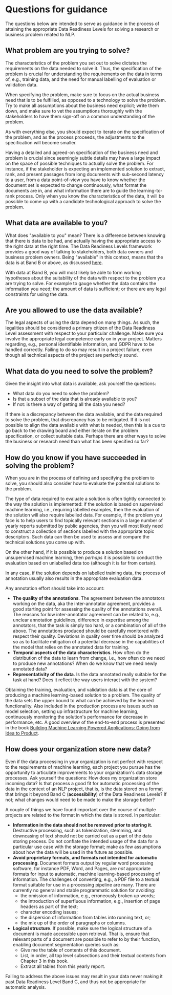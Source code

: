 # Questions for guidance

The questions below are intended to serve as guidance in the process of attaining the appropriate Data Readiness Levels for solving
a research or business problem related to NLP.

## What problem are you trying to solve?

The characteristics of the problem you set out to solve dictates the requirements on the data needed to solve it.
Thus, the specification of the problem is crucial for understanding the requirements on the data in terms of, e.g., 
training data, and the need for manual labelling of evaluation or validation data.

When specifying the problem, make sure to focus on the actual business need that is to be fulfilled, as opposed to 
a technology to solve the problem. Try to make all assumptions about the business need explicit; write them down, and
make sure to vet the assumptions thoroughly with the stakeholders to have them sign-off on a common understanding of
the problem.

As with everything else, you should expect to iterate on the specification of the problem, and as the process proceeds,
the adjustments to the specification will become smaller.

Having a detailed and agreed-on specification of the business need and problem is crucial since seemingly subtle details
may have a large impact on the space of possible techniques to actually solve the problem. For instance, if the 
stakeholder is expecting an implemented solution to extract, rank, and present passages from long documents 
with sub-second latency to a user, from a data point-of-view you have to know whether the document set is expected to 
change continuously, what format the documents are in, and what information there are to guide the learning-to-rank
process. Only when you know the characteristics of the data, it will be possible to come up with a candidate 
technological approach to solve the problem.

## What data are available to you?

What does "available to you" mean? There is a difference between knowing that there is data to be had, and actually having
the appropriate access to the right data at the right time. The Data Readiness Levels framework provides a good 
way of talking to stakeholders, both data owners and business problem owners. Being "available" in this context, means
that the data is at Band B or above, as discussed [here](data-readiness-levels.md).

With data at Band B, you will most likely be able to form working hypotheses about the suitability of the data with
respect to the problem you are trying to solve. For example to gauge whether the data contains the information you need;
the amount of data is sufficient; or there are any legal constraints for using the data.


## Are you allowed to use the data available?

The legal aspects of using the data depend on many things. As such, the legalities should be considered a primary citizen
of the Data Readiness Level assessment with respect to your particular challenge. Make sure you involve the appropriate 
legal competence early on in your project. Matters regarding, e.g., personal identifiable information, and 
GDPR have to be handled correctly. Failing to do so may result in a project failure, even though all technical aspects 
of the project are perfectly sound.


## What data do you need to solve the problem?

Given the insight into what data is available, ask yourself the questions: 

* What data do you need to solve the problem?
* Is that a subset of the data that is already available to you?
* If not: is there a way of getting all the data you need?

If there is a discrepancy between the data available, and the data required to solve the problem, that discrepancy
has to be mitigated. If it is not possible to align the data available with what is needed, then this is a cue to
go back to the drawing board and either iterate on the problem specification, or collect suitable data. 
Perhaps there are other ways to solve the business or research need than what has been specified so far?


## How do you know if you have succeeded in solving the problem?

When you are in the process of defining and specifying the problem to solve, you should also consider how to evaluate
the potential solutions to the problem. 

The type of data required to evaluate a solution is often tightly connected to
the way the solution is implemented: if the solution is based on supervised machine learning, i.e., requiring labelled examples, 
then the evaluation of the solution will also require labelled data. For example,
if the problem you face is to help users to find topically relevant sections in a large number of yearly reports
submitted by public agencies, then you will most likely need to construct a collection of sections labelled with the 
appropriate topic descriptors. Such data can then be used to assess and compare the technical solutions you come up with. 

On the other hand, if it is possible to produce a
solution based on unsupervised machine learning, then *perhaps* it is possible to conduct the evaluation based on 
unlabelled data too (although it is far from certain).

In any case, if the solution depends on labelled training data, the process of annotation usually also results in the 
appropriate evaluation data.

Any annotation effort should take into account:

* **The quality of the annotations**. The agreement between the annotators working on the data, aka the inter-annotator
 agreement, provides a good starting point for assessing the quality of the annotations overall. The reasons 
 for low inter-annotator agreement can be related to, e.g., 
 unclear annotation guidelines, difference in expertise among the annotators, that the task is simply too hard, or a 
 combination of all of the above. The annotations produced should be carefully monitored with respect their quality. 
 Deviations in quality over time should be analyzed so as to facilitate mitigation of a potential decrease in the capabilities of the
  model that relies on the annotated data for training. 
* **Temporal aspects of the data characteristics**. How often do the distribution of the data to learn from change, i.e.,
how often do we need to produce new annotations? When do we know that we need newly annotated data?
* **Representativity of the data**. Is the data annotated really suitable for the task at hand? Does it reflect the way
users interact with the system?

Obtaining the training, evaluation, and validation data is at the core of producing a machine learning-based solution to
a problem. The quality of the data sets the upper bound to what can be achieved by the learned functionality. Also included
in the production process are issues such as model selection, setting up infrastructure for machine learning, continuously
monitoring the solution's performance for decrease in performance, etc. A good overview of the end-to-end process is presented in the 
book [Building Machine Learning Powered Applications: Going from Idea to Product](https://mlpowered.com/book/).


## How does your organization store new data?

Even if the data processing in your organization is not perfect with respect to the 
requirements of machine learning, each project you pursue has the opportunity to articulate improvements to your
organization's data storage processes. Ask yourself the questions: How does my organization store incoming data? Is
that process a good fit for automatic processing of the data in the context of an NLP project, that is, is the
data stored on a format that brings it beyond Band C (**accessibility**) of the Data Readiness Levels? If not; what
changes would need to be made to make the storage better?

A couple of things we have found important over the course of multiple projects are related to the format in which
the data is stored. In particular:

* **Information in the data should not be removed prior to storing it**. Destructive processing, such as tokenization, 
stemming, and downcasing
of text should not be carried out as a part of the data storing process. Do not conflate the intended usage of the data
for a particular use case with the storage format; make as few assumptions about how the data will be used in the 
future as possible.
* **Avoid proprietary formats, and formats not intended for automatic processing**. Document formats output by regular 
word processing software, for instance PDF, Word, and Pages, are *not* appropriate formats for input to automatic, machine learning-based
processing of information. The challenges of converting, e.g., a PDF file to a textual format suitable for use in a processing
pipeline are many. There are currently no general and stable programmatic solution for avoiding:
  - the omission of information, e.g., erroneously broken up words; 
  - the introduction of superfluous information, e.g., insertion of page headers as part of the text;
  - character encoding issues;
  - the dispersion of information from tables into running text, or; 
  - the mix up of the order of paragraphs or columns.
* **Logical structure**. If possible, make sure the logical structure of a document is made accessible upon retrieval. 
That is, ensure that relevant parts of a document are possible to refer to by their function, enabling document
segmentation queries such as:
  - Give me the table of contents of this document.
  - List, in order, all top level subsections and their textual contents from Chapter 3 in this book.
  - Extract all tables from this yearly report.


Failing to address the above issues may result in your data never making it past Data Readiness Level Band C, and
thus not be appropriate for automatic analysis.


